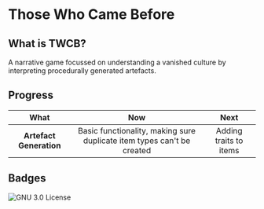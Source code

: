 # Those Who Came Before

## What is TWCB?

A narrative game focussed on understanding a vanished culture by interpreting procedurally generated artefacts.

## Progress

| What | Now | Next |
| :---: | :---: | :---: |
| **Artefact Generation** | Basic functionality, making sure duplicate item types can't be created | Adding traits to items |

## Badges

![GNU 3.0 License](https://img.shields.io/badge/license-GNU_General_Public_License_3.0-pink)
